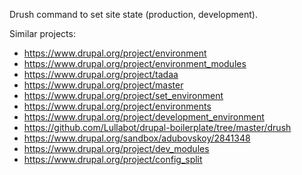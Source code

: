 Drush command to set site state (production, development).

Similar projects:
* https://www.drupal.org/project/environment
* https://www.drupal.org/project/environment_modules
* https://www.drupal.org/project/tadaa
* https://www.drupal.org/project/master
* https://www.drupal.org/project/set_environment
* https://www.drupal.org/project/environments
* https://www.drupal.org/project/development_environment
* https://github.com/Lullabot/drupal-boilerplate/tree/master/drush
* https://www.drupal.org/sandbox/adubovskoy/2841348
* https://www.drupal.org/project/dev_modules
* https://www.drupal.org/project/config_split
